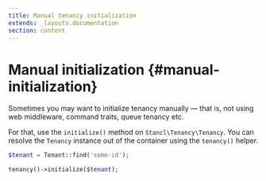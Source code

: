 ```yaml
---
title: Manual tenancy initialization
extends: _layouts.documentation
section: content
---
```


# Manual initialization {#manual-initialization}

Sometimes you may want to initialize tenancy manually — that is, not using web middleware, command traits, queue tenancy etc.

For that, use the `initialize()` method on `Stancl\Tenancy\Tenancy`. You can resolve the `Tenancy` instance out of the container using the `tenancy()` helper.

```php
$tenant = Tenant::find('some-id');

tenancy()->initialize($tenant);
```